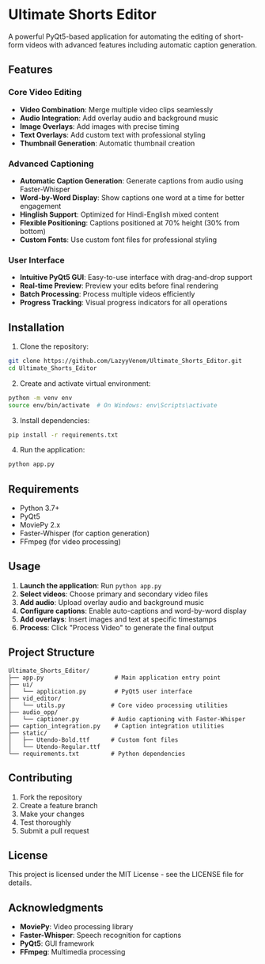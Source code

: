 # Ultimate Shorts Editor

A powerful PyQt5-based application for automating the editing of short-form videos with advanced features including automatic caption generation.

## Features

### Core Video Editing

- **Video Combination**: Merge multiple video clips seamlessly
- **Audio Integration**: Add overlay audio and background music
- **Image Overlays**: Add images with precise timing
- **Text Overlays**: Add custom text with professional styling
- **Thumbnail Generation**: Automatic thumbnail creation

### Advanced Captioning

- **Automatic Caption Generation**: Generate captions from audio using Faster-Whisper
- **Word-by-Word Display**: Show captions one word at a time for better engagement
- **Hinglish Support**: Optimized for Hindi-English mixed content
- **Flexible Positioning**: Captions positioned at 70% height (30% from bottom)
- **Custom Fonts**: Use custom font files for professional styling

### User Interface

- **Intuitive PyQt5 GUI**: Easy-to-use interface with drag-and-drop support
- **Real-time Preview**: Preview your edits before final rendering
- **Batch Processing**: Process multiple videos efficiently
- **Progress Tracking**: Visual progress indicators for all operations

## Installation

1. Clone the repository:

```bash
git clone https://github.com/LazyyVenom/Ultimate_Shorts_Editor.git
cd Ultimate_Shorts_Editor
```

2. Create and activate virtual environment:

```bash
python -m venv env
source env/bin/activate  # On Windows: env\Scripts\activate
```

3. Install dependencies:

```bash
pip install -r requirements.txt
```

4. Run the application:

```bash
python app.py
```

## Requirements

- Python 3.7+
- PyQt5
- MoviePy 2.x
- Faster-Whisper (for caption generation)
- FFmpeg (for video processing)

## Usage

1. **Launch the application**: Run `python app.py`
2. **Select videos**: Choose primary and secondary video files
3. **Add audio**: Upload overlay audio and background music
4. **Configure captions**: Enable auto-captions and word-by-word display
5. **Add overlays**: Insert images and text at specific timestamps
6. **Process**: Click "Process Video" to generate the final output

## Project Structure

```
Ultimate_Shorts_Editor/
├── app.py                    # Main application entry point
├── ui/
│   └── application.py        # PyQt5 user interface
├── vid_editor/
│   └── utils.py             # Core video processing utilities
├── audio_opp/
│   └── captioner.py         # Audio captioning with Faster-Whisper
├── caption_integration.py    # Caption integration utilities
├── static/
│   ├── Utendo-Bold.ttf      # Custom font files
│   └── Utendo-Regular.ttf
└── requirements.txt         # Python dependencies
```

## Contributing

1. Fork the repository
2. Create a feature branch
3. Make your changes
4. Test thoroughly
5. Submit a pull request

## License

This project is licensed under the MIT License - see the LICENSE file for details.

## Acknowledgments

- **MoviePy**: Video processing library
- **Faster-Whisper**: Speech recognition for captions
- **PyQt5**: GUI framework
- **FFmpeg**: Multimedia processing
